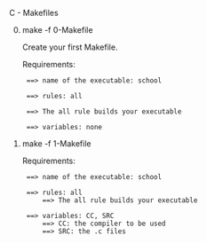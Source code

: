 C - Makefiles

0. make -f 0-Makefile

	Create your first Makefile.

	Requirements:

		==> name of the executable: school
		
		==> rules: all
		
		==> The all rule builds your executable
		
		==> variables: none




1. make -f 1-Makefile

	Requirements:

		==> name of the executable: school
		
		==> rules: all
			==> The all rule builds your executable
		
		==> variables: CC, SRC
			==> CC: the compiler to be used
			==> SRC: the .c files

